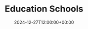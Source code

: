 ---
weight: 10100
title: "Education Schools"
description: "Your Global Directory of Education Schools"
icon: schools
date: 2024-12-27T12:00:00+00:00
---